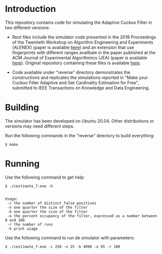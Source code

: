 # Introduction

This repository contains code for simulating the Adaptive Cuckoo Filter in two different versions: 

- Root files include the simulator code presented in the 2018 Proceedings of the Twentieth Workshop on Algorithm Engineering and Experiments (ALENEX) (paper is available [here](https://epubs.siam.org/doi/pdf/10.1137/1.9781611975055.4)) and an extension that use fingerprints with different ranges availbale in the paper published at the ACM Journal of Experimental Algorithmics (JEA) (paper is available [here](https://dl.acm.org/doi/pdf/10.1145/3339504)). Original repository containing these files is available [here](https://github.com/pontarelli/ACF).

- Code available under "reverse" directory demonstrates the constructions and replicates the simulations reported in "Make your Cuckoo Filter Adaptive and Get Cardinality Estimation for Free", submitted to IEEE Transactions on Knowledge and Data Engineering.

# Building

The simulator has been developed on Ubuntu 20.04. Other distributions or versions may need different steps.

Run the following commands in the "reverse" directory to build everything:

```
$ make
```

# Running

Use the following command to get help:

```
$ ./cestimate_7.exe -h


Usage:
 -c the number of distinct false positives
 -n one quarter the size of the filter
 -b one quarter the size of the filter
 -o the percent occupancy of the filter, expressed as a number between 0 and 100
 -r the number of runs
 -h print usage
```

Use the following command to run de simulator with parameters:

```
$ ./cestimate_7.exe -c 256 -n 25 -b 4096 -o 95 -r 100
```
    
